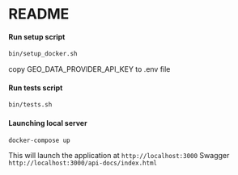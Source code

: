 # README

#### Run setup script

```bash
bin/setup_docker.sh
```
copy GEO_DATA_PROVIDER_API_KEY to .env file

#### Run tests script
  
```bash
bin/tests.sh
```

#### Launching local server

```bash
docker-compose up
```
This will launch the application at `http://localhost:3000`
Swagger `http://localhost:3000/api-docs/index.html`

